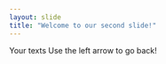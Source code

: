 ```yaml
---
layout: slide
title: "Welcome to our second slide!"
---
```

Your texts 
Use the left arrow to go back!
